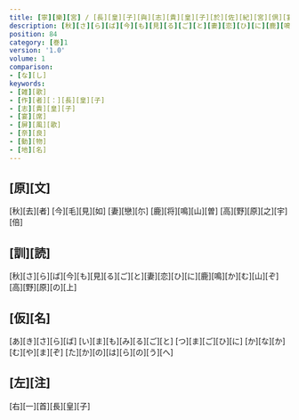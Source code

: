 ```yaml
---
title: [寧][樂][宮] / [長][皇][子][與][志][貴][皇][子][於][佐][紀][宮][倶][宴][歌]
description: [秋][さ][ら][ば][今][も][見][る][ご][と][妻][恋][ひ][に][鹿][鳴][か][む][山][ぞ][高][野][原][の][上]
position: 84
category: [巻]1
version: '1.0'
volume: 1
comparison:
- [な][し]
keywords:
- [雑][歌]
- [作][者][：][長][皇][子]
- [志][貴][皇][子]
- [宴][席]
- [屏][風][歌]
- [奈][良]
- [動][物]
- [地][名]
---
```


## [原][文]

[秋][去][者] [今][毛][見][如] [妻][戀][尓] [鹿][将][鳴][山][曽] [高][野][原][之][宇][倍]

## [訓][読]

[秋][さ][ら][ば][今][も][見][る][ご][と][妻][恋][ひ][に][鹿][鳴][か][む][山][ぞ][高][野][原][の][上]

## [仮][名]

[あ][き][さ][ら][ば] [い][ま][も][み][る][ご][と] [つ][ま][ご][ひ][に] [か][な][か][む][や][ま][ぞ] [た][か][の][は][ら][の][う][へ]

## [左][注]

[右][一][首][長][皇][子]
